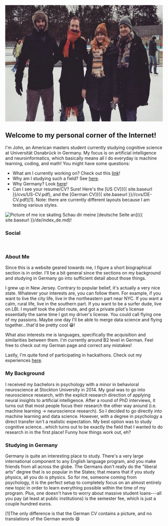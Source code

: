 <!---![Picture of me ice skating]({{ site.baseurl }}/imgs/ice.jpg =200x100)-->
<img src="/imgs/ice.jpg" alt="Picture of me ice skating" width="625" height="372">

## Welcome to my personal corner of the Internet!

I'm John, an American masters student currently studying cognitive science at Universität Osnabrück in Germany.  My focus is on artificial intelligence and neuroinformatics, which basically means all I do everyday is machine learning, coding, and math!  You might have some questions:
- What am I currently working on? Check out this [link](projects.md)!
- Why am I studying such a field? See [here](#background).
- Why Germany? Look [here](#germany)!
- Can I see your resume/CV? Sure! Here's the [US CV]({{ site.baseurl }}/cvs/US-CV.pdf), and the [German CV]({{ site.baseurl }}//cvs/DE-CV.pdf)[1]. Note: there are currently different layouts because I am testing various styles.

<img src="https://www.emojibase.com/resources/img/emojis/apple/x1f1e9-1f1ea.png.pagespeed.ic.28ILUmFUmf.webp" alt="Picture of me ice skating" width="20" height="20"> Schau dir meine [deutsche Seite an]({{ site.baseurl }}/de/index_de.md)!

<body>
  <div class="index-wrapper">
    <div class="aside">
      <div class="info-card">
        <h3>Social</h3>
        <a href="https://www.linkedin.com/in/johnberroa/" target="_blank"><img src="https://cedcn.org/wp-content/themes/cedcn/images/icon-linkedin.svg" alt="" width="25"/></a>
        <a href="https://github.com/johnberroa/" target="_blank"><img src="https://www.freefavicon.com/freefavicons/icons/github-152-289345.png" alt="" width="22"/></a>
        <a href="https://www.instagram.com/mygermanreise/" target="_blank"><img src="https://instagram-brand.com/wp-content/uploads/2016/11/app-icon2.png" alt="" width="22"/></a>
      </div>
      <div id="particles-js"></div>
    </div>
  </div>
</body>

### About Me
Since this is a website geared towards me, I figure a short biographical section is in order.  I'll be a bit general since the sections on my background and studying in Germany go into sufficient detail about those things.

I grew up in New Jersey.  Contrary to popular belief, it's actually a very nice state.  Whatever your interests are, you can follow them.  For example, if you want to live the city life, live in the northeastern part near NYC.  If you want a calm, rural life, live in the southern part.  If you want to be a surfer dude, live on LBI.  I myself took the pilot route, and got a private pilot's license essentially the same time I got my driver's license.  You could call flying one of my passions.  Maybe one day I'll be able to merge data science and flying together...that'd be pretty cool :grin:!  

What also interests me is languages, specifically the acquisition and similarities between them.  I'm currently around B2 level in German.  Feel free to check out my German page and correct any mistakes!

Lastly, I'm quite fond of participating in hackathons.  Check out my experiences [here](hackathons.md).

### <a name="background"></a>My Background
I received my bachelors in psychology with a minor in behavioral neuroscience at Stockton University in 2014.  My goal was to go into neuroscience research, with the explicit research direction of applying neural insights to artificial intelligence.  After a round of PhD interviews, it turns out that most people focus their research the other way around (i.e. machine learning -> neuroscience research).  So I decided to go directly into machine learning and data science.  However, with a degree in psychology a direct transfer isn't a realistic expectation.  My best option was to study cognitive science...which turns out to be exactly the field that I wanted to do research in in the first place!  Funny how things work out, eh?

### <a name="germany"></a>Studying in Germany
Germany is quite an interesting place to study.  There's a very large international component to any English language program, and you make friends from all across the globe.  The Germans don't really do the "liberal arts" degree that is so popular in the States; that means that if you study physics, all you do is physics.  So for me, someone coming from psychology, it is the perfect setup to completely focus on an almost entirely new topic in order to learn everything possible within the time of my program.  Plus, one doesn't have to worry about massive student loans---all you pay (at least at public institutions) is the semester fee, which is just a couple hundred euros.  


[1]The only difference is that the German CV contains a picture, and no translations of the German words :smile:
